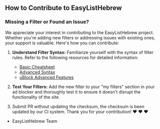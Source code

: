 ## How to Contribute to EasyListHebrew

### Missing a Filter or Found an Issue?

We appreciate your interest in contributing to the EasyListHebrew project. Whether you're adding new filters or addressing issues with existing ones, your support is valuable. Here's how you can contribute:

1.  **Understand Filter Syntax:** Familiarize yourself with the syntax of filter rules. Refer to the following resources for detailed information:

    -   [Basic Cheatsheet](https://adblockplus.org/filter-cheatsheet)
    -   [Advanced Syntax](https://help.adblockplus.org/hc/en-us/articles/360062733293)
    -   [uBlock Advanced Features](https://github.com/gorhill/uBlock/wiki/Static-filter-syntax)
2.  **Test Your Filters:** Add the new filter to your "my filters" section in your ad blocker and thoroughly test it to ensure it doesn't disrupt the functionality of the site. 
3. Submit PR without updating the checksum, the checksum is been updated by our CI system.
Thank you for your contribution! :heart: :heart: :heart:

- EasyListHebrew Team
